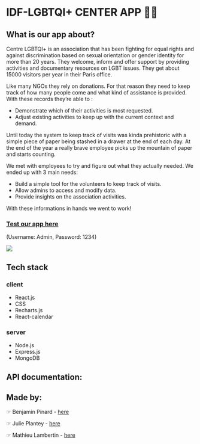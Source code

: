 # IDF-LGBTQI+ CENTER APP :rainbow_flag:

## What is our app about?

Centre LGBTQI+ is an association that has been fighting for equal rights and against discrimination based on sexual orientation or gender identity for more than 20 years.
They welcome, inform and offer support by providing activities and documentary resources on LGBT issues. They get about 15000 visitors per year in their Paris office.

Like many NGOs they rely on donations. For that reason they need to keep track of how many people come and what kind of assistance is provided. With these records they’re able to :
- Demonstrate which of their activities is most requested.
- Adjust existing activities to keep up with the current context and demand.

Until today the system to keep track of visits was kinda prehistoric with a simple piece of paper being stashed in a drawer at the end of each day. 
At the end of the year a really brave employee picks up the mountain of paper and starts counting.

We met with employees to try and figure out what they actually needed. We ended up with 3 main needs:
- Build a simple tool for the volunteers to keep track of visits.
- Allow admins to access and modify data.
- Provide insights on the association activities.

With these informations in hands we went to work!

### [Test our app here](https://lgbtqi-plus-test.herokuapp.com/history)

(Username: Admin, Password: 1234)

![](https://media0.giphy.com/media/l4hvNQ8U3bFysxC4wr/giphy.gif)

## Tech stack

### client
- React.js
- CSS
- Recharts.js
- React-calendar

### server
- Node.js
- Express.js
- MongoDB

## API documentation:

## Made by:

☞ Benjamin Pinard - [here](https://github.com/benpin31)

☞ Julie Plantey - [here](https://github.com/ronronscelestes)

☞ Mathieu Lambertin - [here](https://github.com/Mathoz)

